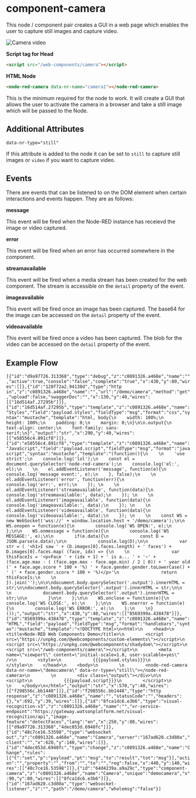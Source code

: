 
# component-camera

This node / component pair creates a GUI in a web page which enables the user to capture still images and capture video.

![Camera video](/docs/images/component-camera-demo.gif)

**Script tag for Head**

```HTML
<script src="/web-components/camera"></script>
```

**HTML Node**

```HTML
<node-red-camera data-nr-name="camera1"></node-red-camera>
```
This is the minimum required for the node to work. It will create a GUI that allows the user to activate the camera in a browser and take a still image which will be passed to the Node.

## Additional Attributes

`data-nr-type="still"`

If this attribute is added to the node it can be set to `still` to capture still images or `video` if you want to capture video.

## Events

There are events that can be listened to on the DOM element when certain interactions and events happen. They are as follows:

**message**

This event will be fired when the Node-RED instance has receievd the image or video captured.

**error**

This event will be fired when an error has occurred somewhere in the component.

**streamavailable**

This event will be fired when a media stream has been created for the web component. The stream is accessible on the `detail` property of the event.

**imageavailable**

This event will be fired once an image has been captured. The base64 for the image can be accessed on the `detail` property of the event.

**videoavailable**

This event will be fired once a video has been captured. The blob for the video can be accessed on the `detail` property of the event.

## Example Flow

`[{"id":"d9a97726.313368","type":"debug","z":"c0891326.a468e","name":"","active":true,"console":"false","complete":"true","x":430,"y":80,"wires":[]},{"id":"128f72a2.94138d","type":"http in","z":"c0891326.a468e","name":"","url":"/demo/camera","method":"get","upload":false,"swaggerDoc":"","x":130,"y":40,"wires":[["16d514af.27295b"]]},{"id":"16d514af.27295b","type":"template","z":"c0891326.a468e","name":"Styles","field":"payload.styles","fieldType":"msg","format":"css","syntax":"mustache","template":"html, body{\n    width: 100%;\n    height: 100%;\n    padding: 0;\n    margin: 0;\n}\n\n.output{\n    text-align: center;\n    font-family: sans-serif;\n}","output":"str","x":290,"y":40,"wires":[["e58556c4.891cf8"]]},{"id":"e58556c4.891cf8","type":"template","z":"c0891326.a468e","name":"JavaScript","field":"payload.script","fieldType":"msg","format":"javascript","syntax":"mustache","template":"(function(){\n    \n    'use strict';\n    console.log('lol');\n    const el = document.querySelector('node-red-camera');\n    console.log('el:', el);\n    \n    el.addEventListener('message', function(e){\n        console.log('message event:', e);\n    }, false);\n    \n    el.addEventListener('error', function(err){\n        console.log('err:', err);\n    }); \n    \n    el.addEventListener('streamavailable', function(data){\n        console.log('streamavailable:', data);\n    }); \n    \n    el.addEventListener('imageavailable', function(data){\n        console.log('imageavailable:', data);\n    }); \n    \n    el.addEventListener('videoavailable', function(data){\n        console.log('videoavailable:', data);\n    }); \n    \n    const WS = new WebSocket('wss://' + window.location.host + '/demo/camera');\n\n    WS.onopen = function(e){\n        console.log('WS OPEN:', e);\n    };\n\n    WS.onmessage = function(e){\n        console.log('WS MESSAGE:', e);\n\n        if(e.data){\n            const D = JSON.parse(e.data);\n\n            console.log(D);\n\n            var str = ( '<h1>I saw ' + (D.images[0].faces.length) + ' faces') + D.images[0].faces.map( (face, idx) => {\n    \n                var thisFaceIs = '<p>Face ' + (idx + 1) + ' is a... ' + '~' + (face.age.max - ( (face.age.max - face.age.min) / 2 | 0)) + ' year old (' + face.age.score * 100 + '%) ' + face.gender.gender.toLowerCase() + ' (' + face.gender.score * 100 + '%)</p>'\n                return thisFaceIs;\n    \n            }).join('');\n\n\ndocument.body.querySelector('.output').innerHTML = str;\n\ndocument.body.querySelector('.output').innerHTML = str;\n\n            \n            document.body.querySelector('.output').innerHTML = str;\n\n        }\n\n    };\n\n    WS.onclose = function(e){\n        console.log('WS CLOSE:', e);\n    };\n\n    WS.onerror = function(e){\n        console.log('WS ERROR:', e);\n    };\n    \n}());","output":"str","x":430,"y":40,"wires":[["8569399a.438478"]]},{"id":"8569399a.438478","type":"template","z":"c0891326.a468e","name":"HTML","field":"payload","fieldType":"msg","format":"handlebars","syntax":"mustache","template":"<!DOCTYPE html>\n<html>\n    <head>\n        <title>Node-RED Web Components Demo</title>\n        <script src=\"https://unpkg.com/@webcomponents/custom-elements\"></script>\n        <script src=\"https://unpkg.com/@webcomponents/shadydom\"></script>\n        <script src=\"/web-components/camera\"></script>\n        <meta name=\"viewport\" content=\"initial-scale=1.0, user-scalable=yes\" />\n        <style>\n            {{{payload.styles}}}\n        </style>\n    </head>\n    <body>\n        \n        <node-red-camera data-nr-name=\"democamera\" data-nr-type=\"still\"></node-red-camera>\n        \n        <div class=\"output\"></div>\n\n        <script>\n            {{{payload.script}}}\n        </script>\n        \n    </body>\n</html>","output":"str","x":570,"y":40,"wires":[["f298556c.bb1448"]]},{"id":"f298556c.bb1448","type":"http response","z":"c0891326.a468e","name":"","statusCode":"","headers":{},"x":692,"y":39,"wires":[]},{"id":"8fca1dc6.e3b6","type":"visual-recognition-v3","z":"c0891326.a468e","name":"","vr-service-endpoint":"https://gateway.watsonplatform.net/visual-recognition/api","image-feature":"detectFaces","lang":"en","x":250,"y":80,"wires":[["d9a97726.313368","4dec053d.6940fc"]]},{"id":"48c7ce16.53598","type":"websocket out","z":"c0891326.a468e","name":"Camera","server":"167ad620.c3d80a","client":"","x":620,"y":140,"wires":[]},{"id":"4dec053d.6940fc","type":"change","z":"c0891326.a468e","name":"Change","rules":[{"t":"set","p":"payload","pt":"msg","to":"result","tot":"msg"}],"action":"","property":"","from":"","to":"","reg":false,"x":440,"y":140,"wires":[["48c7ce16.53598"]]},{"id":"64d4239a.a9a29c","type":"component-camera","z":"c0891326.a468e","name":"Camera","unique":"democamera","x":90,"y":80,"wires":[["8fca1dc6.e3b6"]]},{"id":"167ad620.c3d80a","type":"websocket-listener","z":"","path":"/demo/camera","wholemsg":"false"}]`
